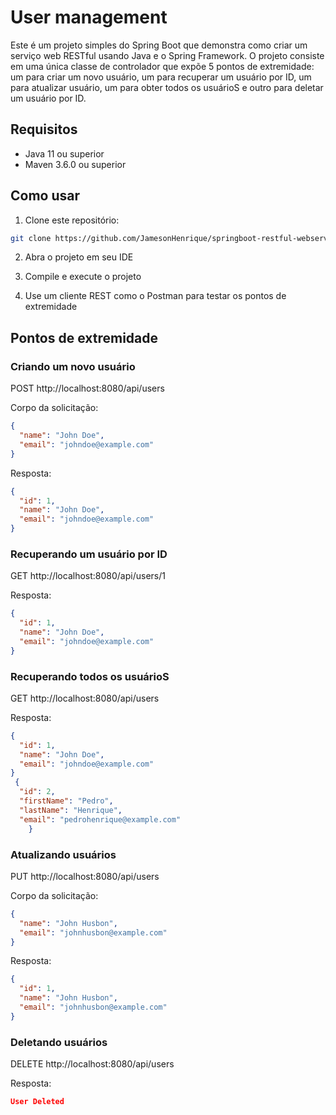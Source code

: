 # User management

Este é um projeto simples do Spring Boot que demonstra como criar um serviço web RESTful usando Java e o Spring Framework. O projeto consiste em uma única classe de controlador que expõe 5 pontos de extremidade: um para criar um novo usuário, um para recuperar um usuário por ID, um para atualizar usuário, um para obter todos os usuárioS e outro para deletar um  usuário por ID.

## Requisitos

- Java 11 ou superior
- Maven 3.6.0 ou superior

## Como usar

1. Clone este repositório:

```bash
git clone https://github.com/JamesonHenrique/springboot-restful-webservices.git
```

2. Abra o projeto em seu IDE

3. Compile e execute o projeto

4. Use um cliente REST como o Postman para testar os pontos de extremidade

## Pontos de extremidade

### Criando um novo usuário

POST http://localhost:8080/api/users

Corpo da solicitação:

```json
{
  "name": "John Doe",
  "email": "johndoe@example.com"
}
```

Resposta:

```json
{
  "id": 1,
  "name": "John Doe",
  "email": "johndoe@example.com"
}
```

### Recuperando um usuário por ID

GET http://localhost:8080/api/users/1

Resposta:

```json
{
  "id": 1,
  "name": "John Doe",
  "email": "johndoe@example.com"
}
```
### Recuperando todos os usuárioS

GET http://localhost:8080/api/users

Resposta:

```json
{
  "id": 1,
  "name": "John Doe",
  "email": "johndoe@example.com"
}
 {
  "id": 2,
  "firstName": "Pedro",
  "lastName": "Henrique",
  "email": "pedrohenrique@example.com"
    }
```
### Atualizando usuários

PUT http://localhost:8080/api/users

Corpo da solicitação:

```json
{
  "name": "John Husbon",
  "email": "johnhusbon@example.com"
}
```

Resposta:

```json
{
  "id": 1,
  "name": "John Husbon",
  "email": "johnhusbon@example.com"
}
```
### Deletando usuários

DELETE http://localhost:8080/api/users

Resposta:

```json
User Deleted


